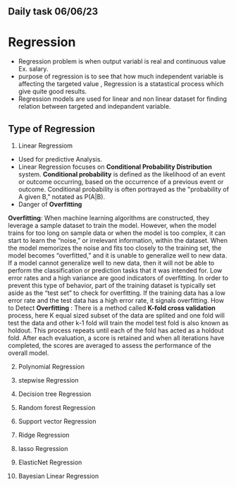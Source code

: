 ## Daily task 06/06/23

# Regression 
* Regression problem is when output variabl is real and continuous value Ex. salary.
* purpose of regression is to see that how much independent variable is affecting the targeted value , Regression is a statastical process which give quite good results.
* Regression models are used for linear and non linear dataset for finding relation between targeted and indepandent variable.

## Type of Regression
1. Linear Regressiom 
* Used for predictive Analysis.
* Linear Regression focuses on **Conditional Probability Distribution** system.
**Conditional probability** is defined as the likelihood of an event or outcome occurring, based on the occurrence of a previous event or outcome.
Conditional probability is often portrayed as the "probability of A given B," notated as P(A|B).
* Danger of **Overfitting**

**Overfitting**: When machine learning algorithms are constructed, they leverage a sample dataset to train the model. However, when the model trains for too long on sample data or when the model is too complex, it can start to learn the “noise,” or irrelevant information, within the dataset. When the model memorizes the noise and fits too closely to the training set, the model becomes “overfitted,” and it is unable to generalize well to new data. If a model cannot generalize well to new data, then it will not be able to perform the classification or prediction tasks that it was intended for. Low error rates and a high variance are good indicators of overfitting. In order to prevent this type of behavior, part of the training dataset is typically set aside as the “test set” to check for overfitting. If the training data has a low error rate and the test data has a high error rate, it signals overfitting.
How to Detect **Overfitting** : There is a method called **K-fold cross validation** process, here K equal sized subset of the data are splited and one fold will test the data and other k-1 fold will train the model test fold is also known as holdout. This process repeats until each of the fold has acted as a holdout fold. After each evaluation, a score is retained and when all iterations have completed, the scores are averaged to assess the performance of the overall model.

2. Polynomial Regression 


4. stepwise Regression 
5. Decision tree Regression 
6. Random forest Regression 
7. Support vector Regression 
8. Ridge Regression 
9. lasso Regression 
10. ElasticNet Regression
11. Bayesian Linear Regression  
